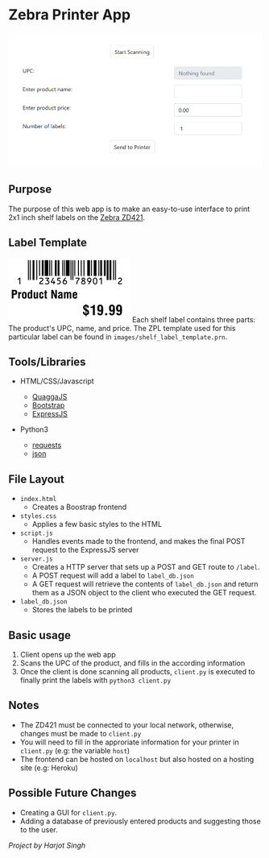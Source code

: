 # Zebra Printer App
![Zebra Printer App](/images/frontend_screenshot.png)

## Purpose
The purpose of this web app is to make an easy-to-use interface to print 2x1 inch shelf labels on the [Zebra ZD421](https://www.zebra.com/us/en/support-downloads/printers/desktop/zd421.html).

## Label Template
![Example Label](/images/example_label.png)
Each shelf label contains three parts: The product's UPC, name, and price. The ZPL template used for this particular label can be found in `images/shelf_label_template.prn`.

## Tools/Libraries
- HTML/CSS/Javascript
    - [QuaggaJS](https://serratus.github.io/quaggaJS/examples/)
    - [Bootstrap](https://getbootstrap.com/)
    - [ExpressJS](https://expressjs.com/)

- Python3
    - [requests](https://docs.python-requests.org/en/latest/)
    - [json](https://docs.python.org/3/library/json.html)

## File Layout
- `index.html` 
    - Creates a Boostrap frontend
- `styles.css` 
    - Applies a few basic styles to the HTML
- `script.js` 
    - Handles events made to the frontend, and makes the final POST request to the ExpressJS server
- `server.js` 
    - Creates a HTTP server that sets up a POST and GET route to `/label`.
    - A POST request will add a label to `label_db.json`
    - A GET request will retrieve the contents of `label_db.json` and return them as a JSON object to the client who executed the GET request.
- `label_db.json`
    - Stores the labels to be printed

## Basic usage
1. Client opens up the web app
2. Scans the UPC of the product, and fills in the according information
3. Once the client is done scanning all products, `client.py` is executed to finally print the labels with `python3 client.py`

## Notes
- The ZD421 must be connected to your local network, otherwise, changes must be made to `client.py`
- You will need to fill in the approriate information for your printer in `client.py` (e.g: the variable `host`)
- The frontend can be hosted on `localhost` but also hosted on a hosting site (e.g: Heroku)

## Possible Future Changes
- Creating a GUI for `client.py`.
- Adding a database of previously entered products and suggesting those to the user.

*Project by Harjot Singh*
